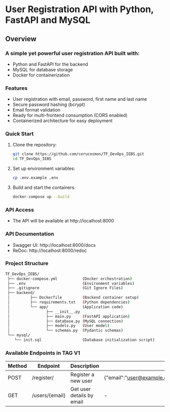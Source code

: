 # User Registration API with Python, FastAPI and MySQL
## Overview

### A simple yet powerful user registration API built with:
* Python and FastAPI for the backend
* MySQL for database storage
* Docker for containerization

### Features
* User registration with email, password, first name and last name
* Secure password hashing (bcrypt)
* Email format validation
* Ready for multi-frontend consumption (CORS enabled)
* Containerized architecture for easy deployment

### Quick Start
1. Clone the repository:
    ```bash
    git clone https://github.com/corucosmos/TF_DevOps_IEBS.git
    cd TF_DevOps_IEBS
    ```
2. Set up environment variables:
    ```bash
    cp .env.example .env
    ```

3. Build and start the containers:
    ```bash
    docker-compose up --build
    ```
### API Access
* The API will be available at http://localhost:8000

### API Documentation
* Swagger UI: http://localhost:8000/docs
* ReDoc: http://localhost:8000/redoc

### Project Structure
```bash
TF_DevOps_IEBS/
 ├── docker-compose.yml           (Docker orchestration)
 ├── .env                         (Environment variables)
 ├── .gitignore                   (Git Ignore Files)
 ├── backend/
 │         ├── Dockerfile         (Backend container setup)
 │         ├── requirements.txt   (Python dependencies)
 │         └── app/               (Application code)
 │                ├── __init__.py
 │                ├── main.py     (FastAPI application)
 │                ├── database.py (MySQL connection)
 │                ├── models.py   (User model)
 │                └── schemas.py  (Pydantic schemas)
 └── mysql/
    └── init.sql                  (Database initialization script)
```



### Available Endpoints in TAG V1
Method|Endpoint|Description|Request Body Example
------|--------|-----------|--------------------
POST|	/register/|	Register a new user|{"email":"user@example.com","password":"securePass123","first_name":"John","last_name":"Doe"}
GET|/users/{email}|	Get user details by email|	-